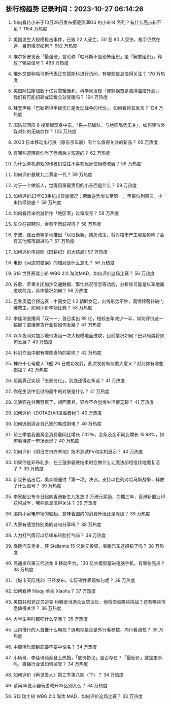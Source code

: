 
## 排行榜趋势 记录时间：2023-10-27 06:14:26
  
  1. 如何看待小米于10月26日发布搭载澎湃OS 的小米14 系列？有什么亮点和不足？ 1154 万热度
    
  2. 美国发生大规模枪击事件，已致 22 人死亡，50 至 60 人受伤，枪手仍然在逃，目前情况如何？ 652 万热度
    
  3. 埃尔多安发表「最强硬」言论称「哈马斯不是恐怖组织」是「解放组织」，释放了哪些信号？ 468 万热度
    
  4. 俄外交部称哈马斯代表正在莫斯科进行访问，有哪些信息值得关注？ 170 万热度
    
  5. 美国阿拉斯加数十亿只雪蟹饿死，科学家发现「罪魁祸首是海洋温度升高」，我们有可能扭转或延缓全球变暖吗？ 164 万热度
    
  6. 拜登声称「巴勒斯坦平民伤亡是发动战争的代价」，如何看待其发言？ 134 万热度
    
  7. 国防部回应 6 搜军舰现身中东，「系护航编队，与地区局势无关」，如何评价外媒对此的无端炒作？ 123 万热度
    
  8. 2023 日本移动出行展（原东京车展）有什么值得关注的新品？ 65 万热度
    
  9. 有哪些道理是你当了老师后才知道的？ 62 万热度
    
  10. 为什么单机游戏的作者们往往不喜欢玩家使用修改器？ 59 万热度
    
  11. 如何评价曼联九二黄金一代？ 59 万热度
    
  12. 对于一个做饭人，觉得厨房最受用的小东西是什么？ 59 万热度
    
  13. 如何评价23年Q3手机出货量情况：荣耀逆势增长至第一，苹果位列第三，小米持续垫底？ 59 万热度
    
  14. 如何看待米哈游新作「绝区零」过审版号？ 58 万热度
    
  15. 车企在招聘时，会有学历歧视吗？ 58 万热度
    
  16. 宁波、连云港等多地推出「以旧换新」购房政策，将对楼市产生哪些影响？会有其他城市跟进吗？ 57 万热度
    
  17. 如何评价电视剧《田耕纪》的大结局? 57 万热度
    
  18. 电影《河边的错误》的结局是什么意思？ 56 万热度
    
  19. S13 世界赛瑞士轮 WBG 2:0 淘汰MAD，如何评价这场比赛？ 56 万热度
    
  20. 谷歌、苹果关闭加沙交通数据、繁忙路况信息等功能，分析称可能是以军地面进攻前兆，具体情况如何？ 56 万热度
    
  21. 巴黎奥运会预选赛：中国女足 1:2 朝鲜女足，出线形势不妙，闫锦锦替补破门难救主，如何评价本场比赛？ 53 万热度
    
  22. 李佳琦直播间「双十一」首日卖出 95 亿，相较去年减少一半，如何评价这一数据？直播带货行业将如何发展？ 47 万热度
    
  23. 以军夜间对加沙地带发起一次大规模地面进攻，目前情况如何？巴以局势将如何发展？ 43 万热度
    
  24. 科幻作品中都有哪些奇特的星球？ 42 万热度
    
  25. 神舟十七号载人飞船 26 日成功发射，此次发射有何重大意义？对此你有哪些祝福？ 42 万热度
    
  26. 距离真正实现「去家务化」，到底还得走多远？ 41 万热度
    
  27. 你在生活中见过的最牛的对联是什么？ 41 万热度
    
  28. 流浪猫在外面野惯了，领回家养，猫会不会觉得生活很无聊？ 41 万热度
    
  29. 如何评价《DOTA2》AR进胜者组？ 40 万热度
    
  30. 如何选到适合自己家的集成厨电？ 40 万热度
    
  31. 前三季度我国黄金消费量同比增长 7.32％，金条及金币同比增长 15.98%，如何看待这一市场表现？ 40 万热度
    
  32. 如何评价《明日方舟终末地》技术测试PV和实机展示？ 40 万热度
    
  33. 如果你是邓布利多，在三强争霸赛结束时会做什么让魔法部相信伏地魔复活了？ 39 万热度
    
  34. 新议长选出后，美众院通过「第一项」决议，支持以色列对哈马斯战争，释放了什么信号？ 39 万热度
    
  35. 李家超公布今日起向香港新生儿发放 2 万港元奖励，为期三年，香港新置业印花税减半，哪些信息值得关注？ 39 万热度
    
  36. 国内小家电市场的崛起，意味着国内的消费升级还是降级？ 39 万热度
    
  37. 大家有感觉特别美的诗句分享吗？ 38 万热度
    
  38. 人力打气筒可以给轿车轮胎打气吗？ 38 万热度
    
  39. 零跑汽车卖身，获 Stellantis 15 亿欧元投资，零跑汽车这把稳了吗？ 38 万热度
    
  40. 高通发布第三代骁龙 8 移动平台，130 亿大模型塞进电脑手机，有哪些亮点？ 38 万热度
    
  41. 《城市天际线2》已经发布，实际硬件表现如何呢？ 38 万热度
    
  42. 如何看待 Nisqy 单杀 Xiaohu？ 37 万热度
    
  43. 美国共和党议员迈克·约翰逊当选众议院议长，他将面临哪些挑战？还有哪些信息值得关注？ 36 万热度
    
  44. 大学生平时都吃什么早餐？ 35 万热度
    
  45. 业内懂行的人首推什么电视？选电视是否是外行看参数，内行看调校？ 35 万热度
    
  46. 中超俱乐部到底要不要中性名？ 34 万热度
    
  47. 小杨哥、李佳琦频频登上热搜，「底价协议」是否存在？「最低价」就是垄断吗，直播行业该如何监管？ 34 万热度
    
  48. 如何评价《再见爱人》第三季第八期（下）？ 34 万热度
    
  49. 请问4k显示器玩游戏开2k区别大么？ 34 万热度
    
  50. S13 瑞士轮 WBG 2:0 淘汰 MAD，如何评价这场比赛？ 33 万热度
    